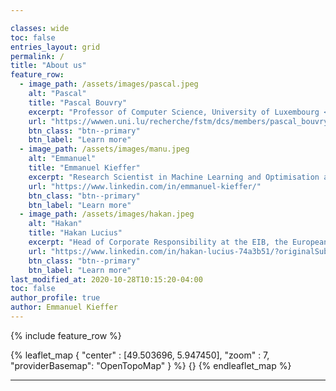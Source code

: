 ```yaml
---

classes: wide
toc: false
entries_layout: grid
permalink: /
title: "About us"
feature_row:
  - image_path: /assets/images/pascal.jpeg
    alt: "Pascal"
    title: "Pascal Bouvry"
    excerpt: "Professor of Computer Science, University of Luxembourg <br /> Chief Executive Officer at LuxProvide SA "
    url: "https://wwwen.uni.lu/recherche/fstm/dcs/members/pascal_bouvry/"
    btn_class: "btn--primary"
    btn_label: "Learn more"
  - image_path: /assets/images/manu.jpeg
    alt: "Emmanuel"
    title: "Emmanuel Kieffer"
    excerpt: "Research Scientist in Machine Learning and Optimisation at the University of Luxembourg; PhD obtained with highest distinction "
    url: "https://www.linkedin.com/in/emmanuel-kieffer/"
    btn_class: "btn--primary"
    btn_label: "Learn more"
  - image_path: /assets/images/hakan.jpeg
    alt: "Hakan"
    title: "Hakan Lucius"
    excerpt: "Head of Corporate Responsibility at the EIB, the European Union’s bank, covering sustainability and stakeholder engagement."
    url: "https://www.linkedin.com/in/hakan-lucius-74a3b51/?originalSubdomain=lu"
    btn_class: "btn--primary"
    btn_label: "Learn more"      
last_modified_at: 2020-10-28T10:15:20-04:00
toc: false
author_profile: true
author: Emmanuel Kieffer
---
```


{% include feature_row %}

{% leaflet_map { "center" : [49.503696, 5.947450],
                 "zoom" : 7,
                 "providerBasemap": "OpenTopoMap" } %}
    {}
{% endleaflet_map %}

---


